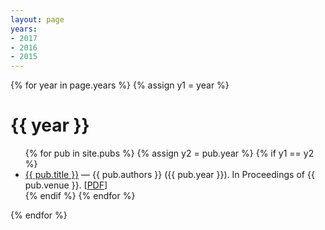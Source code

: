 ```yaml
---
layout: page
years:
- 2017
- 2016
- 2015
---
```


{% for year in page.years %}
  {% assign y1 = year %}
  <h1>{{ year }}</h1>
  <ul>
    {% for pub in site.pubs %}
    {% assign y2 = pub.year %}
    {% if y1 == y2 %}
    <li class="nobullet pub"><a href="{{ pub.permalink }}">{{ pub.title }}</a>&nbsp;&mdash;&nbsp;{{ pub.authors }} ({{ pub.year }}). In Proceedings of {{ pub.venue }}. [<a href="{{ pub.pdfurl }}">PDF</a>]</li>
    {% endif %}
    {% endfor %}
  </ul>
{% endfor %}
